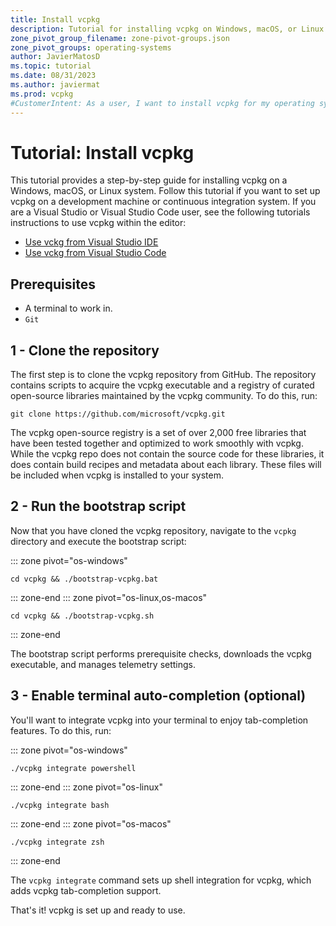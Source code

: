 ```yaml
---
title: Install vcpkg
description: Tutorial for installing vcpkg on Windows, macOS, or Linux systems
zone_pivot_group_filename: zone-pivot-groups.json
zone_pivot_groups: operating-systems
author: JavierMatosD
ms.topic: tutorial
ms.date: 08/31/2023
ms.author: javiermat
ms.prod: vcpkg
#CustomerIntent: As a user, I want to install vcpkg for my operating system.
---
```


# Tutorial: Install vcpkg

This tutorial provides a step-by-step guide for installing vcpkg on a Windows, macOS, or Linux system. Follow this tutorial if you want to set up vcpkg on a development machine or continuous integration system. If you are a Visual Studio or Visual Studio Code user, see the following tutorials instructions to use vcpkg within the editor:

- [Use vckg from Visual Studio IDE]()
- [Use vckg from Visual Studio Code]()

## Prerequisites

- A terminal to work in.
- `Git`

## 1 - Clone the repository

The first step is to clone the vcpkg repository from GitHub. The repository contains scripts to acquire the vcpkg executable and a registry of curated open-source libraries maintained by the vcpkg community. To do this, run:

```console
git clone https://github.com/microsoft/vcpkg.git
```

The vcpkg open-source registry is a set of over 2,000 free libraries that have been tested together and optimized to work smoothly with vcpkg. While the vcpkg repo does not contain the source code for these libraries, it does contain build recipes and metadata about each library. These files will be included when vcpkg is installed to your system.

## 2 - Run the bootstrap script

Now that you have cloned the vcpkg repository, navigate to the `vcpkg` directory and execute the bootstrap script:

::: zone pivot="os-windows"

```console
cd vcpkg && ./bootstrap-vcpkg.bat
```

::: zone-end
::: zone pivot="os-linux,os-macos"

```console
cd vcpkg && ./bootstrap-vcpkg.sh
```

::: zone-end

The bootstrap script performs prerequisite checks, downloads the vcpkg executable, and manages telemetry settings.

## 3 - Enable terminal auto-completion (optional)

You'll want to integrate vcpkg into your terminal to enjoy tab-completion features. To do this, run:

::: zone pivot="os-windows"

```console
./vcpkg integrate powershell
```

::: zone-end
::: zone pivot="os-linux"

```console
./vcpkg integrate bash
```

::: zone-end
::: zone pivot="os-macos"

```console
./vcpkg integrate zsh
```

::: zone-end

The `vcpkg integrate` command sets up shell integration for vcpkg, which adds vcpkg tab-completion support.

That's it! vcpkg is set up and ready to use.
